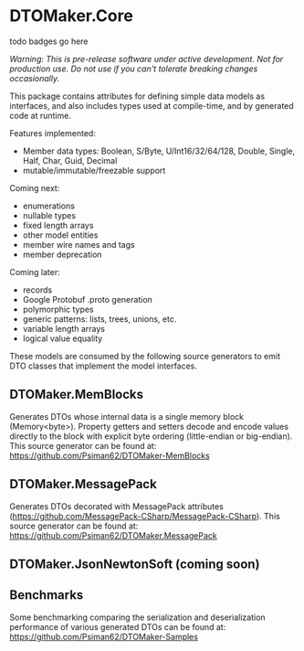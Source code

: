 # DTOMaker.Core

todo badges go here

*Warning: This is pre-release software under active development. Not for production use. Do not use if you can't tolerate breaking changes occasionally.*

This package contains attributes for defining simple data models as interfaces, and also includes types used 
at compile-time, and by generated code at runtime.

Features implemented:
- Member data types: Boolean, S/Byte, U/Int16/32/64/128, Double, Single, Half, Char, Guid, Decimal
- mutable/immutable/freezable support

Coming next:
- enumerations
- nullable types
- fixed length arrays
- other model entities
- member wire names and tags
- member deprecation

Coming later:
- records
- Google Protobuf .proto generation
- polymorphic types
- generic patterns: lists, trees, unions, etc.
- variable length arrays
- logical value equality

These models are consumed by the following source generators to emit DTO classes that implement the 
model interfaces.

## DTOMaker.MemBlocks
Generates DTOs whose internal data is a single memory block (Memory\<byte\>). Property getters and setters decode and encode
values directly to the block with explicit byte ordering (little-endian or big-endian). This source generator can be found 
at: https://github.com/Psiman62/DTOMaker-MemBlocks

## DTOMaker.MessagePack
Generates DTOs decorated with MessagePack attributes (https://github.com/MessagePack-CSharp/MessagePack-CSharp).
This source generator can be found at: https://github.com/Psiman62/DTOMaker.MessagePack

## DTOMaker.JsonNewtonSoft (coming soon)

## Benchmarks

Some benchmarking comparing the serialization and deserialization performance of various generated DTOs can
be found at: https://github.com/Psiman62/DTOMaker-Samples